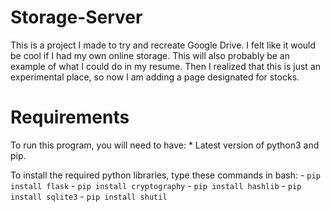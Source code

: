 # Storage-Server
This is a project I made to try and recreate Google Drive. I felt like it would be cool if I had my own online storage.
This will also probably be an example of what I could do in my resume. Then I realized that this is just an experimental place, so now I am adding a page designated for stocks.

# Requirements
To run this program, you will need to have:
    * Latest version of python3 and pip.

To install the required python libraries, type these commands in bash:
    - ```pip install flask```
    - ```pip install cryptography```
    - ```pip install hashlib```
    - ```pip install sqlite3```
    - ```pip install shutil```
